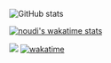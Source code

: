 <!--
**Noudi03/Noudi03** is a ✨ _special_ ✨ repository because its `README.md` (this file) appears on your GitHub profile.

Here are some ideas to get you started:

- 🔭 I’m currently working on ..
- 🌱 I’m currently learning
- 💬 Ask me about ...
- 📫 How to reach me: ..
-->

![GitHub stats](https://github-readme-stats.vercel.app/api?username=Noudi03&show_icons=true&theme=radical&count_private=true)

<!--![Github trophies](https://github-profile-trophy.vercel.app/?username=Noudi03&no-bg=true)-->

[![noudi's wakatime stats](https://github-readme-stats.vercel.app/api/wakatime?username=noudi03&v=2&theme=radical&)](https://github.com/anuraghazra/github-readme-stats)

![](https://visitor-badge.laobi.icu/badge?page_id=Noudi03.Noudi03)
[![wakatime](https://wakatime.com/badge/user/1952dc92-64e1-40d8-8cc5-242b6d81d12a.svg)](https://wakatime.com/@1952dc92-64e1-40d8-8cc5-242b6d81d12a)

<!-- goal for the new year is to add all the boring skillsets (someone has to do this sht)-->
